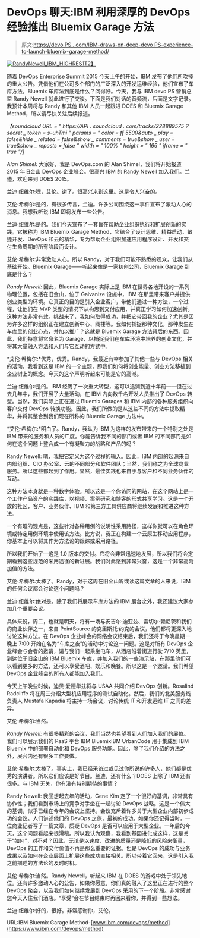 # DevOps 聊天:IBM 利用深厚的 DevOps 经验推出 Bluemix Garage 方法

> 原文:[https://devo PS . com/IBM-draws-on-deep-devo PS-experience-to-launch-bluemix-garage-method/](https://devops.com/ibm-draws-on-deep-devops-experience-to-launch-bluemix-garage-method/)

[![RandyNewell_IBM_HIGHRES1](../Images/62fe2e0dc58d9cb0d71e2354b51f6804.png)T2】](https://devops.com/wp-content/uploads/2015/09/RandyNewell_IBM_HIGHRES1-e1442932756988.jpg)

随着 DevOps Enterprise Summit 2015 今天上午的开始，IBM 发布了他们所吹捧的重大公告。凭借他们在公司多个部门的广泛深入的开发运维经验，他们宣布了车库方法。Bluemix 车库法到底是什么？问得好。今天，我与 IBM devo PS 营销总监 Randy Newell 就此进行了交谈。下面是我们对话的音频流，后面是文字记录。我预计本周将与 Randy 和其他 IBM 人员一起跟进 DOES 和 Bluemix Garage Method，所以请尽快关注后续报道。

*【soundcloud URL = " https://API . soundcloud . com/tracks/228889575？secret _ token = s-uhTmi " params = " color = ff 5500&auto _ play = false&hide _ related = false&show _ comments = true&show _ user = true&show _ reposts = false " width = " 100% " height = " 166 " iframe = " true "/]*

*Alan Shimel:* 大家好，我是 DevOps.com 的 Alan Shimel，我们将开始报道 2015 年旧金山 DevOps 企业峰会。很高兴 IBM 的 Randy Newell 加入我们。兰迪，欢迎来到 DOES 2015。

兰迪·纽维尔:嘿，艾伦。谢了。很高兴来到这里。这是令人兴奋的。

艾伦·希梅尔:是的，有很多传言，兰迪。许多公司围绕这一事件宣布了激动人心的消息。我想我听说 IBM 即将发布一些公告。

兰迪·纽维尔:是的。我们今天宣布了一套旨在帮助企业组织执行和扩展创新的实践。它被称为 IBM Bluemix Garage Method，它结合了设计思维、精益启动、敏捷开发、DevOps 和云的精华，专为帮助企业组织加速应用程序设计、开发和交付生命周期的所有阶段而设计。

艾伦·希梅尔:非常激动人心。所以 Randy，对于我们可能不熟悉的观众，让我们从基础开始。Bluemix Garage——听起来像是一家初创公司，Bluemix Garage 到底是什么？

*Randy Newell:* 因此，Bluemix Garage 实际上是 IBM 在世界各地开设的一系列物理位置，包括在旧金山，位于 Galvanize 设施中，IBM 在那里带来客户并提供创业类型的环境。它真正的目的是引入企业客户，带他们通过一种方法，一个过程，让他们在 MVP 类型的情况下从构思到交付应用，并真正学习如何加速创新。这种方法非常有效。挑战来了，我如何取得成功，并把它带回我的企业？尤其是因为许多这样的组织正在建立创新中心、阁楼等。我如何捕捉那种文化，那种发生在车库里的创业心态，并加以推广？这就是 Bluemix Garage 方法背后的东西。因此，我们特意将它命名为 Garage，以捕捉我们在车库环境中培养的创业文化，并将其大量融入方法和人们与它互动的方式中。

*艾伦·希梅尔:*优秀，优秀。Randy，我最近有幸参加了其他一些与 DevOps 相关的活动，我看到这是 IBM 的一个主题，即我们如何将创业能量、创业方法移植到企业树上的概念。今天的这个声明听起来可能是它的高潮。

兰迪·纽维尔:是的。IBM 经历了一次重大转型，这可以追溯到近十年前——但在过去几年中，我们开展了大量活动，在 IBM 内向数千名开发人员推出了 DevOps 转型。当然，我们实际上正在通过 Bluemix Garages 和 IBM 内部的各种服务组织向客户交付 DevOps 转换功能。因此，我们所做的是从这些不同的方法中提取精华，并将其整合到我们现在所称的 Bluemix Garage 方法中。

*艾伦·希梅尔:*明白了。Randy，我认为 IBM 为这样的发布带来的一个特别之处是 IBM 带来的服务和人员的广度。你能告诉我不同的部门或者 IBM 的不同部门是如何在这个问题上整合成一个有凝聚力的战略和产品的吗？

Randy Newell: 嗯，我把它定义为这个过程的输入。因此，IBM 内部的起源来自内部组织、CIO 办公室、云的不同部分和软件团队；当然，我们称之为全球商业服务。所以这些都起到了作用。显然，最佳实践也来自于与客户和不同业务伙伴的互动。

这种方法本身就是一种数字体验。所以这是一个你访问的网站，在这个网站上是一个工作产品资产的实践库，以视频、案例研究和博客的形式共享学习。这是一个开放的社区，客户、业务伙伴、IBM 和第三方工具供应商将继续发展和推进这种方法。

一个有趣的观点是，这些针对各种用例的说明性采用路径，这样你就可以在角色环境或特定用例环境中使用该方法。比方说，我正在构建一个云原生移动应用程序，你基本上可以将其作为方法论的跟踪或采用路径。

所以我们开始了—这是 1.0 版本的交付。它将会非常迅速地发展，所以我们将会定期看到这些规范的采用途径的新进展。我们对此感到非常兴奋，这是一个非常高附加值的方法。

艾伦·希梅尔:太棒了。Randy，对于这周在旧金山听或读这篇文章的人来说，IBM 的任何会议都会讨论这个问题吗？

兰迪·纽维尔:绝对是。除了我们将展示车库方法的 IBM 展台之外，我还建议大家参加几个重要会议。

具体来说，周二，也就是明天，将有一场与安吉尔·迪亚兹、雷切尔·赖尼茨和我们的商业伙伴之一，来自 PointSource 的克里斯托·约克的会议，他们都将更深入地讨论这种方法。在 DevOps 企业峰会的网络会议结束后，我们还将于今晚星期一晚上 7:00 开始在名为“车库之夜”的活动中讨论这一问题。这是对所有 DevOps 企业峰会与会者的邀请，请与我们一起乘坐电车，从酒店沿着街道行驶 7/10 英里，到达位于旧金山的 IBM Bluemix 车库，并加入我们的一些演示站，在那里他们可以看到更多的方法，还可以享受酒吧、娱乐和晚餐。所以这是一个邀请。我们希望 DevOps 企业峰会的所有人都能加入我们。

今天上午晚些时候，迪贝·爱德华兹将与 USAA 共同介绍 DevOps 创新。Rosalind Radcliffe 将在周三介绍大型机应用程序的测试自动化。然后，我们的北美服务线负责人 Mustafa Kapadia 将主持一场会议，讨论传统 IT 和开发运维 IT 之间的差异。

艾伦·希梅尔:当然。

*Randy Newell:* 有很多精彩的会议，我们当然也希望看到人们加入我们的展位。我们可以展示我们的 PaaS 平台 IBM BluemixIBM UrbanCode 用于集成到 IBM Bluemix 中的部署自动化和 DevOps 服务功能。因此，除了我们介绍的方法之外，展台内还有很多工作要做。

艾伦·希梅尔:太棒了。事实上，我已经采访过或见过你所说的许多人，他们都是优秀的演讲者。所以它们应该是好节目。兰迪，还有什么？DOES 上除了 IBM 还有很多。与 IBM 无关，你有没有特别期待的事情？

Randy Newell: 我回想起去年的活动，Gene Kim 定了一个很好的基调，非常具有协作性；我们看到市场上的竞争对手坐在一起讨论 DevOps 战略。这是一个伟大的基调，似乎已经在今年的会议上坚持。会议充斥着许多关于大型企业内部初步成功的会议。人们讲述他们的 DevOps 之旅，最初的成功。如果你还记得当时，一位商业记者写了一篇文章，质疑 DevOps 是否可以应用于大型企业。一年后的今天，这个问题看起来很滑稽。所以我认为观察，我看到基因进化成这样，这是关于“如何”，对不对？因此，无论是以速度、改进的质量还是降低的风险来衡量，DevOps 的工作和交付价值不再是那么重要的证据。但是 DevOps 的成功与业务成果以及如何在企业层面上扩展这些成功直接相关。所以带着它回来，这是引入我之前描述的方法论的及时时机。

艾伦·希梅尔:当然。Randy Newell，听起来 IBM 在 DOES 的游戏中处于领先地位。还有许多激动人心的公告，如果你愿意，你们真的融入了这里正在进行的整个 DevOps 聚会，以及我们如何继续发展到 DevOps 采用的下一个阶段。非常感谢您今天入住我们酒店。“享受”会在节目结束时再回来看你，并得到一些想法。

兰迪·纽维尔:好的，很好。非常感谢你，艾伦。

URL:IBM Bluemix Garage Method-[www.ibm.com/devops/method](https://www.ibm.com/devops/method)